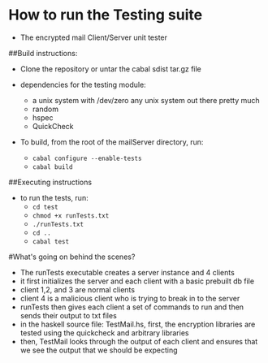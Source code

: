 # How to run the Testing suite
* The encrypted mail Client/Server unit tester

##Build instructions:
* Clone the repository or untar the cabal sdist tar.gz file
* dependencies for the testing module:
  * a unix system with /dev/zero any unix system out there pretty much
  * random
  * hspec
  * QuickCheck

* To build, from the root of the mailServer directory, run:
  * `cabal configure --enable-tests`
  * `cabal build`


##Executing instructions
* to run the tests, run:
  * `cd test`
  * `chmod +x runTests.txt`
  * `./runTests.txt`
  * `cd ..`
  * `cabal test`


#What's going on behind the scenes?
* The runTests executable creates a server instance and 4 clients
* it first initializes the server and each client with a basic prebuilt db file
* client 1,2, and 3 are normal clients
* client 4 is a malicious client who is trying to break in to the server
* runTests then gives each client a set of commands to run and then sends their output to txt files
* in the haskell source file: TestMail.hs, first, the encryption libraries are tested using the quickcheck and arbitrary libraries
* then, TestMail looks through the output of each client and ensures that we see the output that we should be expecting
